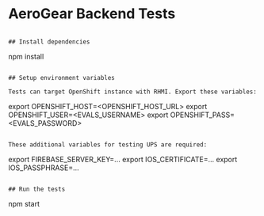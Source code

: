 # AeroGear Backend Tests

```

## Install dependencies 

```
npm install
```

## Setup environment variables

Tests can target OpenShift instance with RHMI. Export these variables:

```
export OPENSHIFT_HOST=<OPENSHIFT_HOST_URL>
export OPENSHIFT_USER=<EVALS_USERNAME>
export OPENSHIFT_PASS=<EVALS_PASSWORD>
```

These additional variables for testing UPS are required:

```
export FIREBASE_SERVER_KEY=...
export IOS_CERTIFICATE=...
export IOS_PASSPHRASE=...
```

## Run the tests

```
npm start
```
